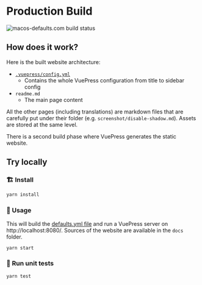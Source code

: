 # Production Build

![macos-defaults.com build status](https://api.netlify.com/api/v1/badges/44ddda91-1e32-4e41-9afc-5f640b33aca7/deploy-status)

## How does it work?

Here is the built website architecture:

- [`.vuepress/config.yml`](./templates/.vuepress/config.yml.handlebars)
  - Contains the whole VuePress configuration from title to sidebar config
- `readme.md`
  - The main page content

All the other pages (including translations) are markdown files that are carefully put under their folder (e.g. `screenshot/disable-shadow.md`). Assets are stored at the same level.

There is a second build phase where VuePress generates the static website.

## Try locally

### 🏗 Install

```sh
yarn install
```

### 🚀 Usage

This will build the [defaults.yml file](../../defaults.yml) and run a VuePress server on http://localhost:8080/. Sources of the website are available in the `docs` folder.

```sh
yarn start
```

### 🚧 Run unit tests

```sh
yarn test
```
